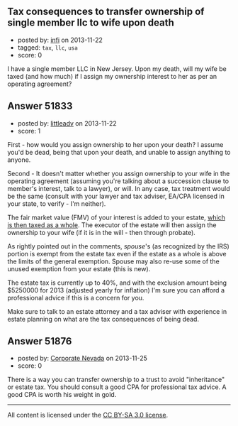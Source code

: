 ## Tax consequences to transfer ownership of single member llc to wife upon death

- posted by: [infi](https://stackexchange.com/users/-1/29755-infi) on 2013-11-22
- tagged: `tax`, `llc`, `usa`
- score: 0

<p>I have a single member LLC in New Jersey.  Upon my death, will my wife be taxed (and how much) if I assign my ownership interest to her as per an operating agreement? </p>



## Answer 51833

- posted by: [littleadv](https://stackexchange.com/users/-1/13808-littleadv) on 2013-11-22
- score: 1

<p>First - how would you assign ownership to her upon your death? I assume you'd be dead, being that upon your death, and unable to assign anything to anyone.</p>

<p>Second - It doesn't matter whether you assign ownership to your wife in the operating agreement (assuming you're talking about a succession clause to member's interest, talk to a lawyer), or will. In any case, tax treatment would be the same (consult with your lawyer and tax adviser, EA/CPA licensed in your state, to verify - I'm neither).</p>

<p>The fair market value (FMV) of your interest is added to your estate, <a href="http://www.irs.gov/Businesses/Small-Businesses-&amp;-Self-Employed/Estate-Tax" rel="nofollow">which is then taxed as a whole</a>. The executor of the estate will then assign the ownership to your wife (if it is in the will - then through probate). </p>

<p>As rightly pointed out in the comments, <em>spouse</em>'s (as recognized by the IRS) portion is exempt from the estate tax even if the estate as a whole is above the limits of the general exemption. Spouse may also re-use some of the unused exemption from your estate (this is new).</p>

<p>The estate tax is currently up to 40%, and with the exclusion amount being $5250000 for 2013 (adjusted yearly for inflation) I'm sure you can afford a professional advice if this is a concern for you.</p>

<p>Make sure to talk to an estate attorney and a tax adviser with experience in estate planning on what are the tax consequences of being dead.</p>



## Answer 51876

- posted by: [Corporate Nevada](https://stackexchange.com/users/-1/29785-corporate-nevada) on 2013-11-25
- score: 0

<p>There is a way you can transfer ownership to a trust to avoid "inheritance" or estate tax. You should consult a good CPA for professional tax advice. A good CPA is worth his weight in gold.</p>




---

All content is licensed under the [CC BY-SA 3.0 license](https://creativecommons.org/licenses/by-sa/3.0/).
